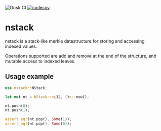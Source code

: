 ![Dusk CI](https://github.com/dusk-network/nstack/actions/workflows/dusk_ci.yml/badge.svg)
[![codecov](https://codecov.io/gh/dusk-network/nstack/branch/master/graph/badge.svg?token=GQUFNVJXT1)](https://codecov.io/gh/dusk-network/nstack)

# nstack

nstack is a stack-like merkle datastructure for storing and accessing indexed values.

Operations supported are add and remove at the end of the structure, and mutable access to indexed leaves.

## Usage example
```rust
use nstack::NStack;

let mut nt = NStack::<i32, ()>::new();

nt.push(0);
nt.push(1);

assert_eq!(nt.pop(), Some(1));
assert_eq!(nt.pop(), Some(0));
```

